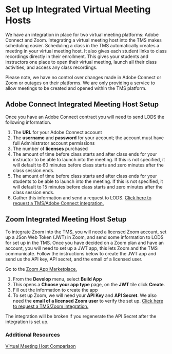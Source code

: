 # Set up Integrated Virtual Meeting Hosts

We have an integration in place for two virtual meeting platforms: Adobe Connect and Zoom. Integrating a virtual meeting host into the TMS makes scheduling easier. Scheduling a class in the TMS automatically creates a meeting in your virtual meeting host. It also gives each student links to class recordings directly in their enrollment. This gives your students and instructors one place to open their virtual meeting, launch all their class activities, and access any class recordings. 

Please note, we have no control over changes made in Adobe Connect or Zoom or outages on their platforms. We are only providing a service to allow meetings to be created and opened within the TMS platform.

## Adobe Connect Integrated Meeting Host Setup

Once you have an Adobe Connect contract you will need to send LODS the following information. 

1.	The **URL** for your Adobe Connect account
1.	The **username** and **password** for your account; the account must have full Administrator account permissions
1.	The number of **licenses** purchased
1. The amount of time before class starts and after class ends for your instructor to be able to launch into the meeting. If this is not specified, it will default to 60 minutes before class starts and zero minutes after the class session ends.
1. The amount of time before class starts and after class ends for your students to be able to launch into the meeting. If this is not specified, it will default to 15 minutes before class starts and zero minutes after the class session ends.
1.	Gather this information and send a request to LODS. [Click here to request a TMS/Adobe Connect integration.](https://supportrequest.learnondemandsystems.com/form-4500904/support-request) 

## Zoom Integrated Meeting Host Setup

To integrate Zoom into the TMS, you will need a licensed Zoom account, set up a JSon Web Token (JWT) in Zoom, and send some information to LODS for set up in the TMS. Once you have decided on a Zoom plan and have an account, you will need to set up a JWT app, this lets Zoom and the TMS communicate. Follow the instructions below to create the JWT app and send us the API key, API secret, and the email of a licensed user. 

Go to the [Zoom App Marketplace.](https://marketplace.zoom.us/) 

1.	From the **Develop** menu, select **Build App**
1.	This opens a **Choose your app type** page, on the **JWT** tile click **Create**.
1.	Fill out the information to create the app
1.	To set up Zoom, we will need your **API Key** and **API Secret**. We also need the **email of a licensed Zoom user** to verify the set up.  [Click here to request a TMS/Zoom integration.](https://supportrequest.learnondemandsystems.com/form-4500904/support-request) 
  

The integration will be broken if you regenerate the API Secret after the integration is set up.

### Additional Resources

[Virtual Meeting Host Comparison](https://docs.learnondemandsystems.com/tms/tms-administrators/classes/virtual-meetings/vmh-comparison.md)
 

